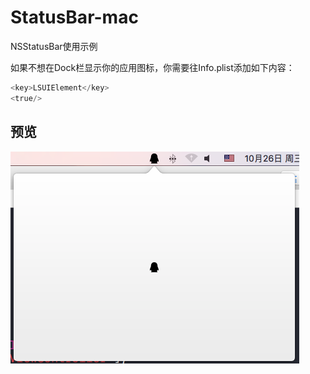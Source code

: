 # StatusBar-mac
NSStatusBar使用示例

如果不想在Dock栏显示你的应用图标，你需要往Info.plist添加如下内容：

```objective-c
<key>LSUIElement</key>
<true/>
```


## 预览

![preview](./preview.png)
